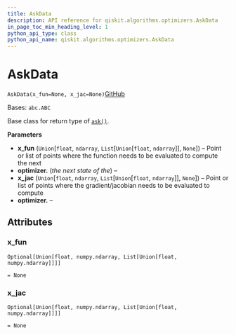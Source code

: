 ```yaml
---
title: AskData
description: API reference for qiskit.algorithms.optimizers.AskData
in_page_toc_min_heading_level: 1
python_api_type: class
python_api_name: qiskit.algorithms.optimizers.AskData
---
```


# AskData

<span id="qiskit.algorithms.optimizers.AskData" />

`AskData(x_fun=None, x_jac=None)`[GitHub](https://github.com/qiskit/qiskit/tree/stable/0.22/qiskit/algorithms/optimizers/steppable_optimizer.py "view source code")

Bases: `abc.ABC`

Base class for return type of [`ask()`](qiskit.algorithms.optimizers.SteppableOptimizer#ask "qiskit.algorithms.optimizers.SteppableOptimizer.ask").

**Parameters**

*   **x\_fun** (`Union`\[`float`, `ndarray`, `List`\[`Union`\[`float`, `ndarray`]], `None`]) – Point or list of points where the function needs to be evaluated to compute the next
*   **optimizer.** (*the next state of the*) –
*   **x\_jac** (`Union`\[`float`, `ndarray`, `List`\[`Union`\[`float`, `ndarray`]], `None`]) – Point or list of points where the gradient/jacobian needs to be evaluated to compute
*   **optimizer.** –

## Attributes

<span id="qiskit.algorithms.optimizers.AskData.x_fun" />

### x\_fun

`Optional[Union[float, numpy.ndarray, List[Union[float, numpy.ndarray]]]]`

`= None`

<span id="qiskit.algorithms.optimizers.AskData.x_jac" />

### x\_jac

`Optional[Union[float, numpy.ndarray, List[Union[float, numpy.ndarray]]]]`

`= None`

